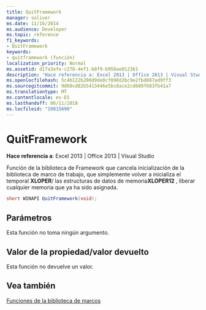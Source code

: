 ```yaml
---
title: QuitFramework
manager: soliver
ms.date: 11/16/2014
ms.audience: Developer
ms.topic: reference
f1_keywords:
- QuitFramework
keywords:
- quitframework (función)
localization_priority: Normal
ms.assetid: d17a3efe-c278-4ef1-b8f9-b958ae012361
description: 'Hace referencia a: Excel 2013 | Office 2013 | Visual Studio'
ms.openlocfilehash: 5c4b122b200d9de0cf098d2bc9e2fbd887ad9ff3
ms.sourcegitcommit: 9d60cd82b5413446e5bc8ace2cd689f683fb41a7
ms.translationtype: MT
ms.contentlocale: es-ES
ms.lasthandoff: 06/11/2018
ms.locfileid: "19815690"
---
```

# <a name="quitframework"></a>QuitFramework

 **Hace referencia a**: Excel 2013 | Office 2013 | Visual Studio 
  
Función de la biblioteca de Framework que cancela inicialización de la biblioteca de marco de trabajo, que simplemente volver a inicializa el temporal **XLOPER**/ las estructuras de datos de memoria**XLOPER12** , liberar cualquier memoria que ya ha sido asignada. 
  
```cs
short WINAPI QuitFramework(void);
```

## <a name="parameters"></a>Parámetros

Esta función no toma ningún argumento.
  
## <a name="property-valuereturn-value"></a>Valor de la propiedad/valor devuelto

Esta función no devuelve un valor.
  
## <a name="see-also"></a>Vea también



[Funciones de la biblioteca de marcos](functions-in-the-framework-library.md)

